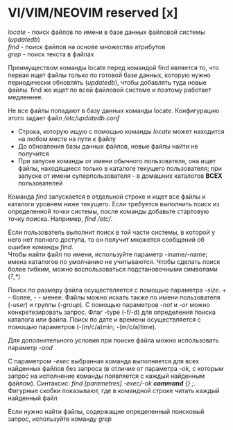 # VI/VIM/NEOVIM reserved [x]  
  
_locate_ - поиск файлов по имени в базе данных файловой системы (_updatedb_)  
_find_ - поиск файлов на основе множества атрибутов  
_grep_ - поиск текста в файлах  
  
Преимуществом команды locate перед командой find является то, что первая ищет файлы только по готовой базе данных, которую нужно периодически обновлять (_updatedb_), чтобы добавлять туда новые файлы. find же ищет по всей файловой системе и поэтому работает медленнее.  
  
Не все файлы попадают в базу данных команды locate. Конфигурацию этого задает файл _/etc/updatedb.conf_  
  
* Строка, которую ищую с помощью команды _locate_ может находится на любом месте на пути к файлу  
* До обновления базы данных файлов, новые файлы найти не получится  
* При запуске команды от имени обычного пользователя, она ищет файлы, находящиеся только в каталоге текущего пользователя; при запуске от имени суперпользователя - в домашних каталогов **ВСЕХ** пользователей  
  
Команда _find_ запускается в отдельной строке и ищет все файлы и каталоги уровнем ниже текущего. Если требуется выполнить поиск из определенной точки системы, после команды добавьте стартовую точку поиска. Например, _find /etc/_.  
  
Если пользователь выполнит поиск в той части системы, в которой у него нет полного доступа, то он получит множется сообщений об ошибке команды _find_.  
Чтобы найти файл по имени, используйте параметр -iname/-name; имена каталогов по умолчанию не учитываются. Чтобы сделать поиск более гибким, можно воспользоваться подстановочными символами (_?_,_*_)  
  
Поиск по размеру файла осуществляется с помощью параметра _-size_. + - более, - - менее. Файлы можно искать также по имени пользователя (_-user_) и группы (_-group_). С помощью параметров _-not_ и _-or_ можно конкретезировать запрос. Флаг -type (-f/-d) для определения поиска каталога или файла. Поиск по дате и времени осуществляется с помощью параметров (-(m/c/a)min; -(m/c/a)time).  
  
Для дополнительного условия при поиске файла можно использовать параметр _-and_  
  
C параметром _-exec_ выбранная команда выполняется для всех найденных файлов без запроса (в отличие от параметра _-ok_, с которым запрос на исполнение команды появляется с каждый найденным файлом). Синтаксис: _find [parametres] -exec/-ok **command** {} \;_. Фигурные скобки показывают, где в командной строке читать каждый найденный файл  
  
Если нужно найти файлы, содержащие определенный поисковый запрос, используйте команду _grep_